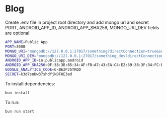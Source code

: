 # Blog

Create .env file in project root directory and add mongo uri and secret
PORT, ANDROID_APP_ID, ANDROID_APP_SHA256, MONGO_URI_DEV fields are optional

```bash
APP_NAME=Public App
PORT=3000
MONGO_URI='mongodb://127.0.0.1:27017/something?directConnection=true&serverSelectionTimeoutMS=2000&appName=mongosh+2.2.10'
MONGO_URI_DEV='mongodb://127.0.0.1:27017/something_dev?directConnection=true&serverSelectionTimeoutMS=2000&appName=mongosh+2.2.10'
ANDROID_APP_ID=in.publicapp.android
ANDROID_APP_SHA256=9F:38:3B:85:34:AF:FB:A7:43:EA:C4:E2:39:38:3F:34:FC:E2:F7:A7:EA:DE:3C:02:B6:15:AB:8E:CB:8D:DB:C8
GOOGLE_ANALYTICS_CODE=G-B62PJ5TRQD
SECRET=k3d7snDw37shdfjkDFHE3ed
```

To install dependencies:

```bash
bun install
```

To run:

```bash
bun run start
```